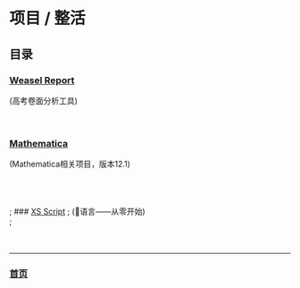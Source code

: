 # 项目 / 整活
## 目录

### [Weasel Report](https://edistein.github.io/Weasel-Report-Release-Page/)
(高考卷面分析工具)
<br><br><br>  

### [Mathematica](./Mathematica/index.md)
(Mathematica相关项目，版本12.1)  
<br><br><br>  

; ### [XS Script](./XS/index.md)
; (🐻语言——从零开始)  
; <br><br><br>  

<hr>

### [首页](../index.html)